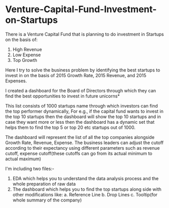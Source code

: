 # Venture-Capital-Fund-Investment-on-Startups
There is a Venture Capital Fund that is planning to do investment in Startups on the basis of:
1. High Revenue 
2. Low Expense 
3. Top Growth

Here I try to solve the business problem by identifying the best startups to invest in on the basis of 2015 Growth Rate, 2015 Revenue, and 2015 Expenses.

I created a dashboard for the Board of Directors through which they can find the best opportunities to invest in future unicorns*

This list consists of 1000 startups name through which investors can find the top performer dynamically,
For e.g., if the capital fund wants to invest in the top 10 startups then the dashboard will show the top 10 startups and in case they want more or less then the dashboard has a dynamic set that helps them to find the top 5 or top 20 etc startups out of 1000.

The dashboard will represent the list of all the top companies alongside Growth Rate, Revenue, Expense.
The business leaders can adjust the cutoff according to their expectancy using different parameters such as revenue cutoff, expense cutoff(these cutoffs can go from its actual minimum to actual maximum)

I'm including two files:-
1. EDA which helps you to understand the data analysis process and the whole preparation of raw data
2. The dashboard which helps you to find the top startups along side with other modifications like:
      a. Reference Line
      b. Drop Lines
      c. Tooltip(for whole summary of the company)
